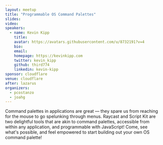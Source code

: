 ```yaml
---
layout: meetup
title: "Programmable OS Command Palettes"
slides:
video:
speakers:
  - name: Kevin Kipp
    title:
    avatar: https://avatars.githubusercontent.com/u/8732191?v=4
    bio:
    email:
    homepage: https://kevinkipp.com
    twitter: kevin_kipp
    github: third774
    linkedin: kevin-kipp
sponsor: cloudflare
venue: cloudflare
after: lazarus
organizers:
  - pcostanzo
  - joahg
---
```


Command palettes in applications are great — they spare us from reaching for the mouse to go spelunking through menus. Raycast and Script Kit are two delightful tools that are akin to command palettes, accessible from within any application, and programmable with JavaScript! Come, see what's possible, and feel empowered to start building out your own OS command palette!
